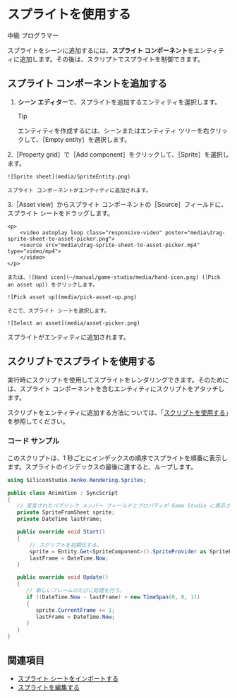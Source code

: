 # スプライトを使用する

<span class="label label-doc-level">中級</span>
<span class="label label-doc-audience">プログラマー</span>

スプライトをシーンに追加するには、**スプライト コンポーネント**をエンティティに追加します。その後は、スクリプトでスプライトを制御できます。

## スプライト コンポーネントを追加する

1. **シーン エディター**で、スプライトを追加するエンティティを選択します。

    >[!TIP]
    >エンティティを作成するには、シーンまたはエンティティ ツリーを右クリックして、［Empty entity］を選択します。

2.［Property grid］で［Add component］をクリックして、［Sprite］を選択します。

    ![Sprite sheet](media/SpriteEntity.png)

    スプライト コンポーネントがエンティティに追加されます。

3.［Asset view］からスプライト コンポーネントの［Source］フィールドに、スプライト シートをドラッグします。

    <p>
        <video autoplay loop class="responsive-video" poster="media\drag-sprite-sheet-to-asset-picker.png">
        <source src="media\drag-sprite-sheet-to-asset-picker.mp4" type="video/mp4">
        </video>
    </p>

    または、![Hand icon](~/manual/game-studio/media/hand-icon.png) (［Pick an asset up］) をクリックします。

    ![Pick asset up](media/pick-asset-up.png)

    そこで、スプライト シートを選択します。

    ![Select an asset](media/asset-picker.png)

スプライトがエンティティに追加されます。

## スクリプトでスプライトを使用する

実行時にスクリプトを使用してスプライトをレンダリングできます。そのためには、スプライト コンポーネントを含むエンティティにスクリプトをアタッチします。

スクリプトをエンティティに追加する方法については、「[スクリプトを使用する](../scripts/use-a-script.md)」を参照してください。

### コード サンプル

このスクリプトは、1 秒ごとにインデックスの順序でスプライトを順番に表示します。スプライトのインデックスの最後に達すると、ループします。

```cs
using SiliconStudio.Xenko.Rendering.Sprites;

public class Animation : SyncScript
{
   // 宣言されたパブリック メンバー フィールドとプロパティが Game Studio に表示される。
   private SpriteFromSheet sprite;
   private DateTime lastFrame;

   public override void Start()
   {
       // スクリプトを初期化する。
       sprite = Entity.Get<SpriteComponent>().SpriteProvider as SpriteFromSheet;
       lastFrame = DateTime.Now;
   }

   public override void Update()
   {
      // 新しいフレームのたびに処理を行う。
      if ((DateTime.Now - lastFrame) > new TimeSpan(0, 0, 1))
      {
         sprite.CurrentFrame += 1;
         lastFrame = DateTime.Now;
      }
   }
}
```

## 関連項目

* [スプライト シートをインポートする](import-sprite-sheets.md)
* [スプライトを編集する](edit-sprites.md)
